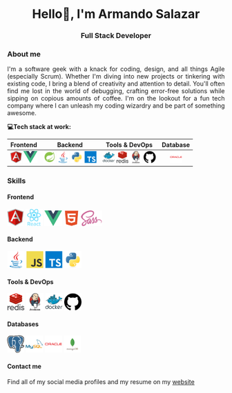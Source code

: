 <h1 align="center">Hello👋, I'm Armando Salazar</h1>
<h3 align="center">Full Stack Developer</h3>

### About me 

<p style="text-align: justify;">I'm a software geek with a knack for coding, design, and all things Agile (especially Scrum). Whether I'm diving into new projects or tinkering with existing code, I bring a blend of creativity and attention to detail. You'll often find me lost in the world of debugging, crafting error-free solutions while sipping on copious amounts of coffee. I'm on the lookout for a fun tech company where I can unleash my coding wizardry and be part of something awesome.</p>

**💻Tech stack at work:**
<table>
  <thead>
    <tr>
      <th>Frontend</th>
      <th>Backend</th>
      <th>Tools & DevOps</th>
      <th>Database</th>
    </tr>
  </thead>
  <tbody>
    <tr>
      <td align="center">
        <img src="./images/angular.png" height="28"/>
        <img src="./images/vue.png" height="28"/>
      </td>
      <td align="center">
        <img src="./images/spring.png" height="28"/>
        <img src="./images/java.svg" height="28"/>
        <img src="./images/python.svg" height="28"/>
        <img src="./images/ts.svg" height="28"/>
      </td>
      <td align="center">
        <img src="./images/docker.svg" height="28"/>
        <img src="./images/redis.svg" height="28"/>
        <img src="./images/jenkins.png" height="28"/>
        <img src="./images/github.png" height="28"/>
      </td>
      <td align="center">
        <img src="./images/oracle.svg" height="28"/>
      </td>
    </tr>
  </tbody>
</table>

### Skills

#### Frontend

<img 
  src="images/angular.png" 
  alt="Angular"
  height="40"/>
<img 
  src="images/react.svg"
  alt="React"
  height="40"/>
<img 
  src="images/vue.png"
  alt="Vue"
  height="36"/>
<img 
  src="images/html.png"
  alt="Html"
  height="36"/>
<img 
  src="images/sass.png"
  alt="Sass"
  height="36"/>

#### Backend
<img 
  src="images/java.svg" 
  alt="java"
  height="40"/>
<img 
  src="images/js.svg" 
  alt="javascript"
  height="40"/>
<img 
  src="images/ts.svg" 
  alt="typescript"
  height="40"/>
<img 
  src="images/python.svg"
  alt="python"
  height="40"/>

#### Tools & DevOps

<img
  src="images/redis.svg"
  alt="redis"
  height="40"/>
<img 
  src="images/jenkins.png"
  alt="jenkins"
  height="40"/>
<img 
  src="images/docker.svg"
  alt="docker"
  height="40"/>
<img 
  src="images/github.png"
  alt="github"
  height="40"/>

#### Databases

<img 
  src="images/posgresql.png"
  alt="posgresql"
  height="40"/>
<img 
  src="images/mysql.svg"
  alt="mysql"
  height="40"/>
<img 
  src="images/oracle.svg"
  alt="oracle"
  height="40"/>
<img 
  src="images/mongo.png"
  alt="mongo"
  height="40"/>

#### Contact me
Find all of my social media profiles and my resume on my [website](https://armandosj.github.io/)

